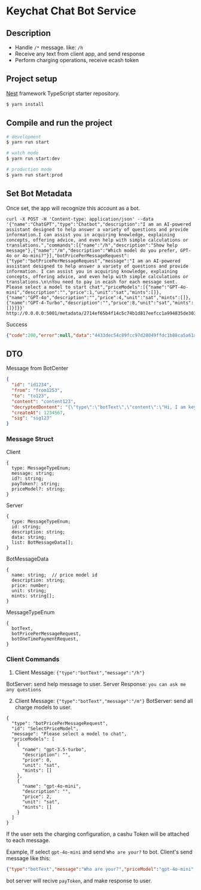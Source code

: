 # Keychat Chat Bot Service

## Description

* Handle `/*` message. like: `/h` 
* Receive any text from client app, and send response
* Perform charging operations, receive ecash token

## Project setup
[Nest](https://github.com/nestjs/nest) framework TypeScript starter repository.

```bash
$ yarn install
```

## Compile and run the project

```bash
# development
$ yarn run start

# watch mode
$ yarn run start:dev

# production mode
$ yarn run start:prod
```

## Set Bot Metadata
Once set, the app will recognize this account as a bot.

```
curl -X POST -H 'Content-type: application/json' --data '{"name":"ChatGPT","type":"Chatbot","description":"I am an AI-powered assistant designed to help answer a variety of questions and provide information.I can assist you in acquiring knowledge, explaining concepts, offering advice, and even help with simple calculations or translations.","commands":[{"name":"/h","description":"Show help message"},{"name":"/m","description":"Which model do you prefer, GPT-4o or 4o-mini?"}],"botPricePerMessageRequest":{"type":"botPricePerMessageRequest","message":"I am an AI-powered assistant designed to help answer a variety of questions and provide information. I can assist you in acquiring knowledge, explaining concepts, offering advice, and even help with simple calculations or translations.\n\nYou need to pay in ecash for each message sent. Please select a model to start chat","priceModels":[{"name":"GPT-4o-mini","description":"","price":1,"unit":"sat","mints":[]},{"name":"GPT-4o","description":"","price":4,"unit":"sat","mints":[]},{"name":"GPT-4-Turbo","description":"","price":8,"unit":"sat","mints":[]}]}}' http://0.0.0.0:5001/metadata/2714ef65b4f14c5c74b1d817eefcc1a994835de3034bfd2d5e2d3e8abbbadf32
```
Success
```json
{"code":200,"error":null,"data":"4433dec54c89fcc97d28049ffdc1b88ca5a61a1be5a4890719615bf4ebdf50f6"}
```

## DTO
Message from BotCenter

```json
{
  "id": "id1234",
  "from": "from1253",
  "to": "to123",
  "content": "content123",
  "decryptedDontent": "{\"type\":\"botText\",\"content\":\"Hi, I am keychat.\"}",
  "createAt": 1234567,
  "sig": "sig123"
}
```

### Message Struct 

Client
```
{
  type: MessageTypeEnum;
  message: string;
  id?: string;
  payToken?: string;
  priceModel?: string;
}
```

Server
```
{
  type: MessageTypeEnum;
  id: string;
  description: string;
  data: string;
  list: BotMessageData[];
}
```

BotMessageData
```
{
  name: string;  // price model id
  description: string;
  price: number;
  unit: string;
  mints: string[];
}
```

MessageTypeEnum 
```
{
  botText,
  botPricePerMessageRequest, 
  botOneTimePaymentRequest,  
}
```

### Client Commands
1. Client Message:
`{"type":"botText","message":"/h"}`

BotServer: send help message to user.
Server Response: `you can ask me any questions`

2. Client Message: `{"type":"botText","message":"/m"}`
BotServer: send all charge models to user. 

```
{
  "type": "botPricePerMessageRequest",
  "id": "SelectPriceModel",
  "message": "Please select a model to chat",
  "priceModels": [
    {
      "name": "gpt-3.5-turbo",
      "description": "",
      "price": 0,
      "unit": "sat",
      "mints": []
    },
    {
      "name": "gpt-4o-mini",
      "description": "",
      "price": 2,
      "unit": "sat",
      "mints": []
    }
  ]
}
```
If the user sets the charging configuration, a cashu Token will be attached to each message.

Example, If select `gpt-4o-mini` and  send `Who are your?` to bot.
Client's send message like this:

```json
{"type":"botText","message":"Who are your?","priceModel":"gpt-4o-mini","payToken":"cashuBo2Ftd2h0dHBzOi8vODMzMy5zcGFjZTozMzM4YXVjc2F0YXSBomFpSAB1nj-LBrNvYXCBo2FhAmFzeEBhODljMjk0ZTBjMDhkMzQ0YTljZmRhZDgzMzFmNDI5ZDRiZWE0ZDJkYjA0NzBiMjExZDM5MDY1MWRhZDAwOWZkYWNYIQKGsB8Zx6ABj3Z02asmKR9HFDySfVHgP_UDhnSPMvWquw"}
```

bot server will recive `payToken`, and make response to user.